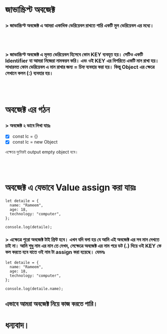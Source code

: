 # জাভাস্ক্রিপ্ট অবজেক্ট

### > জাভাস্ক্রিপ্ট অবজেক্ট  এ আমরা একাধিক ভেরিয়েবল রাখতে পারি একটি মুল ভেরিয়েবল এর মধ্যে।

<br>
<br>

### > জাভাস্ক্রিপ্ট অবজেক্ট এ মূলত ভেরিয়েবল হিসেবে কোন KEY ব্যবহৃত হয়। সেটিও একটি Identifier যা আমরা নিজেরা নামকরন করি। এবং ওই KEY এর বিপরিতে একটি মান রাখা হয়। সাধারনত কোন ভেরিয়েবল এ মান রাখার জন্য = চিহ্ন ব্যবহার করা হয়। কিন্তু Object এর ক্ষেত্রে সেখানে কলন (:) ব্যবহার হয়। 

<br>
<br>

# অবজেক্ট এর গঠন

### > অবজেক্ট ২ ভাবে লিখা যায়ঃ

- [x] const lc = {}
- [x] const lc = new Object

এক্ষেত্রে দুটোরই output empty object হবে। 


<br>
<br>

# অবজেক্ট এ যেভাবে Value assign করা যায়ঃ

```
let detaile = {
  name: "Rameem",
  age: 18,
  technology: "computer",
};

console.log(detaile);
```

### > এক্ষেত্রে পুরো অবজেক্ট টাই প্রিন্ট হবে। এখন যদি বলা হয় যে আমি এই অবজেক্ট এর সব মান দেখতে চাই না। আমি শুধু নাম এর মান তে দেখব, সেক্ষেত্রে অবজেক্ট এর নাম পরে ডট (.) দিয়ে ওই KEY কে কল করতে হবে যাতে ওই নাম টা assign করা হয়েছে। যেমনঃ

```
let detaile = {
  name: "Rameem",
  age: 18,
  technology: "computer",
};

console.log(detaile.name);
```


## এভাবে আমরা অবজেক্ট নিয়ে কাজ করতে পারি। 
# ধন্যবাদ।